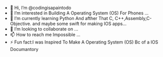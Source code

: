 - 👋 Hi, I’m @codingisapaintodo
- 👀 I’m interested in Building A Operating System (OS) For Phones ...
- 🌱 I’m currently learning Python And afther That C, C++,Assembly,C-Objective. and maybe some swift for making IOS apps...
- 💞️ I’m looking to collaborate on ...
- 📫 How to reach me Impossible ...
- ⚡ Fun fact:I was Inspired To Make A Operating System (OS) Bc of a IOS Documantory

<!---
codingisapaintodo/codingisapaintodo is a ✨ special ✨ repository because its `README.md` (this file) appears on your GitHub profile.
You can click the Preview link to take a look at your changes.
--->
